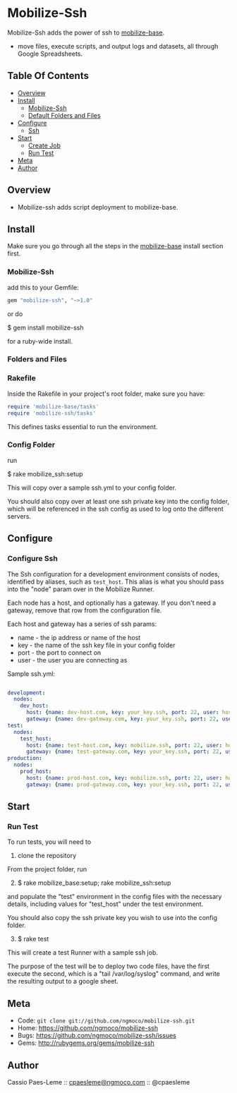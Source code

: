 Mobilize-Ssh
============

Mobilize-Ssh adds the power of ssh to [mobilize-base][mobilize-base].
* move files, execute scripts, and output logs and datasets, all through
Google Spreadsheets.

Table Of Contents
-----------------
* [Overview](#section_Overview)
* [Install](#section_Install)
  * [Mobilize-Ssh](#section_Install_Mobilize-Ssh)
  * [Default Folders and Files](#section_Install_Folders_and_Files)
* [Configure](#section_Configure)
  * [Ssh](#section_Configure_Ssh)
* [Start](#section_Start)
  * [Create Job](#section_Start_Create_Job)
  * [Run Test](#section_Start_Run_Test)
* [Meta](#section_Meta)
* [Author](#section_Author)

<a name='section_Overview'></a>
Overview
-----------

* Mobilize-ssh adds script deployment to mobilize-base.

<a name='section_Install'></a>
Install
------------

Make sure you go through all the steps in the [mobilize-base][mobilize-base]
install section first.

<a name='section_Install_Mobilize-Ssh'></a>
### Mobilize-Ssh

add this to your Gemfile:

``` ruby
gem "mobilize-ssh", "~>1.0"
```

or do

  $ gem install mobilize-ssh

for a ruby-wide install.

<a name='section_Install_Folders_and_Files'></a>
### Folders and Files

### Rakefile

Inside the Rakefile in your project's root folder, make sure you have:

``` ruby
require 'mobilize-base/tasks'
require 'mobilize-ssh/tasks'
```

This defines tasks essential to run the environment.

### Config Folder

run 

  $ rake mobilize_ssh:setup

This will copy over a sample ssh.yml to your config folder.

You should also copy over at least one ssh private key into the config
folder, which will be referenced in the ssh config as used to log onto
the different servers.

<a name='section_Configure'></a>
Configure
------------

<a name='section_Configure_Ssh'></a>
### Configure Ssh

The Ssh configuration for a development environment consists of nodes,
identified by aliases, such as `test_host`. This alias is what you should
pass into the "node" param over in the Mobilize Runner.

Each node has a host, and optionally has a gateway. If you don't need a
gateway, remove that row from the configuration file.

Each host and gateway has a series of ssh params:
* name - the ip address or name of the host
* key - the name of the ssh key file in your config folder
* port - the port to connect on
* user - the user you are connecting as

Sample ssh.yml:

``` yml

development:
  nodes:
    dev_host:
      host: {name: dev-host.com, key: your_key.ssh, port: 22, user: host_user}
      gateway: {name: dev-gateway.com, key: your_key.ssh, port: 22, user: gateway_user}
test:
  nodes:
    test_host:
      host: {name: test-host.com, key: mobilize.ssh, port: 22, user: host_user}
      gateway: {name: test-gateway.com, key: your_key.ssh, port: 22, user: gateway_user}
production:
  nodes:
    prod_host:
      host: {name: prod-host.com, key: mobilize.ssh, port: 22, user: host_user}
      gateway: {name: prod-gateway.com, key: your_key.ssh, port: 22, user: gateway_user}

```

<a name='section_Start'></a>
Start
-----

<a name='section_Start_Run_Test'></a>
### Run Test

To run tests, you will need to 

1) clone the repository 

From the project folder, run

2) $ rake mobilize_base:setup; rake mobilize_ssh:setup

and populate the "test" environment in the config files with the
necessary details, including values for "test_host" under the test
environment.

You should also copy the ssh private key you wish to use into the config folder.

3) $ rake test

This will create a test Runner with a sample ssh job.

The purpose of the test will be to deploy two code files, have the first
execute the second, which is a "tail /var/log/syslog" command, and write the resulting output to a google sheet.

<a name='section_Meta'></a>
Meta
----

* Code: `git clone git://github.com/ngmoco/mobilize-ssh.git`
* Home: <https://github.com/ngmoco/mobilize-ssh>
* Bugs: <https://github.com/ngmoco/mobilize-ssh/issues>
* Gems: <http://rubygems.org/gems/mobilize-ssh>

<a name='section_Author'></a>
Author
------

Cassio Paes-Leme :: cpaesleme@ngmoco.com :: @cpaesleme

[mobilize-base]: https://github.com/ngmoco/mobilize-base
